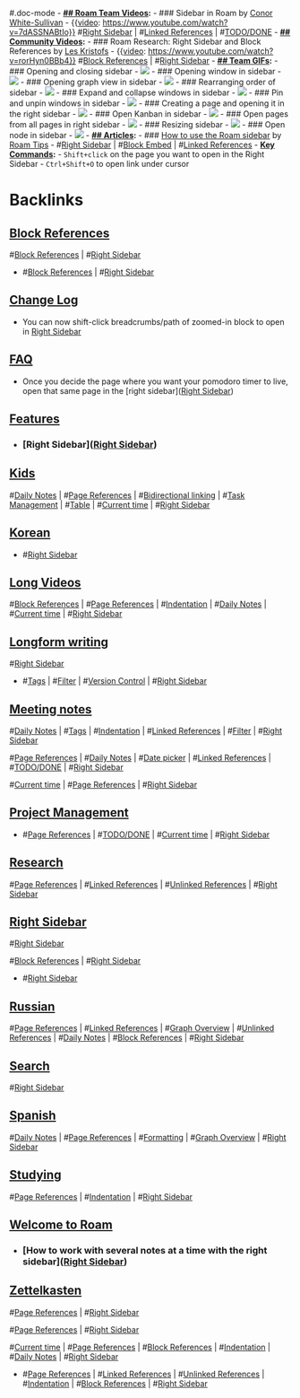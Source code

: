 #.doc-mode
    - **[## Roam Team Videos](<## Roam Team Videos.md>):**
        - ### Sidebar in Roam by [Conor White-Sullivan](<Conor White-Sullivan.md>)
            - {{[video](<video.md>): https://www.youtube.com/watch?v=7dASSNABtIo}}
#[Right Sidebar](<Right Sidebar.md>) | #[Linked References](<Linked References.md>) | #[TODO/DONE](<TODO/DONE.md>)
    - **[## Community Videos](<## Community Videos.md>):**
        - ### Roam Research: Right Sidebar and Block References by [Les Kristofs](<Les Kristofs.md>)
            - {{[video](<video.md>): https://www.youtube.com/watch?v=rorHyn0BBb4}}
#[Block References](<Block References.md>) | #[Right Sidebar](<Right Sidebar.md>)
    - **[## Team GIFs](<## Team GIFs.md>):**
        - ### Opening and closing sidebar
            - ![](https://firebasestorage.googleapis.com/v0/b/firescript-577a2.appspot.com/o/imgs%2Fapp%2Fhelp-documentation%2Foh12rmm8uU.gif?alt=media&token=12d7561b-9dc4-4d0b-b7f0-00e035f8262b)
        - ### Opening window in sidebar
            - ![](https://firebasestorage.googleapis.com/v0/b/firescript-577a2.appspot.com/o/imgs%2Fapp%2Fhelp-documentation%2FreiOGPqeaa.gif?alt=media&token=c7e3f831-0bb8-45f8-8fa0-50de1f0749bb)
        - ### Opening graph view in sidebar
            - ![](https://firebasestorage.googleapis.com/v0/b/firescript-577a2.appspot.com/o/imgs%2Fapp%2Fhelp-documentation%2FkpGLAaEjC1.gif?alt=media&token=4f147b01-9eec-4808-b0e6-890d7589e118)
        - ### Rearranging order of sidebar
            - ![](https://firebasestorage.googleapis.com/v0/b/firescript-577a2.appspot.com/o/imgs%2Fapp%2Fhelp-documentation%2FhtRa6S3U91.gif?alt=media&token=fbea0dca-db1f-4891-932d-b715a7f8c2da)
        - ### Expand and collapse windows in sidebar
            - ![](https://firebasestorage.googleapis.com/v0/b/firescript-577a2.appspot.com/o/imgs%2Fapp%2Fhelp-documentation%2FVoJDU4Dqoi.gif?alt=media&token=052da9ba-e75d-410d-9694-ee7c8edbed6a)
        - ### Pin and unpin windows in sidebar
            - ![](https://firebasestorage.googleapis.com/v0/b/firescript-577a2.appspot.com/o/imgs%2Fapp%2Fhelp-documentation%2FnwoLmwV4FC.gif?alt=media&token=c6ceda4a-24b4-485f-b442-d0a6028c27c4)
        - ### Creating a page and opening it in the right sidebar
            - ![](https://firebasestorage.googleapis.com/v0/b/firescript-577a2.appspot.com/o/imgs%2Fapp%2Fhelp-documentation%2F1bVd2VxOSY.gif?alt=media&token=529f75f8-4d68-4e54-9e91-8a0bd6a64767)
        - ### Open Kanban in sidebar
            - ![](https://firebasestorage.googleapis.com/v0/b/firescript-577a2.appspot.com/o/imgs%2Fapp%2Fhelp-documentation%2FuqWn53xv7q.gif?alt=media&token=111f7548-04db-4587-9005-e103ca2f6047)
        - ### Open pages from all pages in right sidebar
            - ![](https://firebasestorage.googleapis.com/v0/b/firescript-577a2.appspot.com/o/imgs%2Fapp%2Fhelp-documentation%2FDcJ5GFlnvx.gif?alt=media&token=ee49c2a4-5933-4ac8-9feb-15bb5cc3c8ad)
        - ### Resizing sidebar
            - ![](https://firebasestorage.googleapis.com/v0/b/firescript-577a2.appspot.com/o/imgs%2Fapp%2Fhelp-documentation%2F9Nd8zc3dsH.gif?alt=media&token=0c0df213-1fff-45bd-a642-1bccc8126bed)
        - ### Open node in sidebar
            - ![](https://firebasestorage.googleapis.com/v0/b/firescript-577a2.appspot.com/o/imgs%2Fapp%2Fhelp-documentation%2FzO8buehcAl.gif?alt=media&token=0de4cdf5-26a2-440c-a0af-57ede8199623)
    - **[## Articles](<## Articles.md>):**
        - ### [How to use the Roam sidebar](https://www.roamtips.com/home/roam-research-sidebar) by [Roam Tips](<Roam Tips.md>)
            - #[Right Sidebar](<Right Sidebar.md>) | #[Block Embed](<Block Embed.md>) | #[Linked References](<Linked References.md>)
    - **[Key Commands](<Key Commands.md>):**
        - `Shift+click` on the page you want to open in the Right Sidebar
        - `Ctrl+Shift+O` to open link under cursor

# Backlinks
## [Block References](<Block References.md>)
#[Block References](<Block References.md>) | #[Right Sidebar](<Right Sidebar.md>)

- #[Block References](<Block References.md>) | #[Right Sidebar](<Right Sidebar.md>)

## [Change Log](<Change Log.md>)
- You can now shift-click breadcrumbs/path of zoomed-in block to open in [Right Sidebar](<Right Sidebar.md>)

## [FAQ](<FAQ.md>)
- Once you decide the page where you want your pomodoro timer to live, open that same page in the [right sidebar]([Right Sidebar](<Right Sidebar.md>))

## [Features](<Features.md>)
- ### [Right Sidebar]([Right Sidebar](<Right Sidebar.md>))

## [Kids](<Kids.md>)
#[Daily Notes](<Daily Notes.md>) | #[Page References](<Page References.md>) | #[Bidirectional linking](<Bidirectional linking.md>) | #[Task Management](<Task Management.md>) | #[Table](<Table.md>) | #[Current time](<Current time.md>) | #[Right Sidebar](<Right Sidebar.md>)

## [Korean](<Korean.md>)
- #[Right Sidebar](<Right Sidebar.md>)

## [Long Videos](<Long Videos.md>)
#[Block References](<Block References.md>) | #[Page References](<Page References.md>) | #[Indentation](<Indentation.md>) | #[Daily Notes](<Daily Notes.md>) | #[Current time](<Current time.md>) | #[Right Sidebar](<Right Sidebar.md>)

## [Longform writing](<Longform writing.md>)
#[Right Sidebar](<Right Sidebar.md>)

- #[Tags](<Tags.md>) | #[Filter](<Filter.md>) | #[Version Control](<Version Control.md>) | #[Right Sidebar](<Right Sidebar.md>)

## [Meeting notes](<Meeting notes.md>)
#[Daily Notes](<Daily Notes.md>) | #[Tags](<Tags.md>) | #[Indentation](<Indentation.md>) | #[Linked References](<Linked References.md>) | #[Filter](<Filter.md>) | #[Right Sidebar](<Right Sidebar.md>)

#[Page References](<Page References.md>) | #[Daily Notes](<Daily Notes.md>) | #[Date picker](<Date picker.md>) | #[Linked References](<Linked References.md>) | #[TODO/DONE](<TODO/DONE.md>) | #[Right Sidebar](<Right Sidebar.md>)

#[Current time](<Current time.md>) | #[Page References](<Page References.md>) | #[Right Sidebar](<Right Sidebar.md>)

## [Project Management](<Project Management.md>)
- #[Page References](<Page References.md>) | #[TODO/DONE](<TODO/DONE.md>) | #[Current time](<Current time.md>) | #[Right Sidebar](<Right Sidebar.md>)

## [Research](<Research.md>)
#[Page References](<Page References.md>) | #[Linked References](<Linked References.md>) | #[Unlinked References](<Unlinked References.md>) | #[Right Sidebar](<Right Sidebar.md>)

## [Right Sidebar](<Right Sidebar.md>)
#[Right Sidebar](<Right Sidebar.md>)

#[Block References](<Block References.md>) | #[Right Sidebar](<Right Sidebar.md>)

- #[Right Sidebar](<Right Sidebar.md>)

## [Russian](<Russian.md>)
#[Page References](<Page References.md>) | #[Linked References](<Linked References.md>) | #[Graph Overview](<Graph Overview.md>) | #[Unlinked References](<Unlinked References.md>) | #[Daily Notes](<Daily Notes.md>) | #[Block References](<Block References.md>) | #[Right Sidebar](<Right Sidebar.md>)

## [Search](<Search.md>)
#[Right Sidebar](<Right Sidebar.md>)

## [Spanish](<Spanish.md>)
#[Daily Notes](<Daily Notes.md>) | #[Page References](<Page References.md>) | #[Formatting](<Formatting.md>) | #[Graph Overview](<Graph Overview.md>) | #[Right Sidebar](<Right Sidebar.md>)

## [Studying](<Studying.md>)
#[Page References](<Page References.md>) | #[Indentation](<Indentation.md>) | #[Right Sidebar](<Right Sidebar.md>)

## [Welcome to Roam](<Welcome to Roam.md>)
- ### [How to work with several notes at a time with the right sidebar]([Right Sidebar](<Right Sidebar.md>))

## [Zettelkasten](<Zettelkasten.md>)
#[Page References](<Page References.md>) | #[Right Sidebar](<Right Sidebar.md>)

#[Page References](<Page References.md>) | #[Right Sidebar](<Right Sidebar.md>)

#[Current time](<Current time.md>) | #[Page References](<Page References.md>) | #[Block References](<Block References.md>) | #[Indentation](<Indentation.md>) | #[Daily Notes](<Daily Notes.md>) | #[Right Sidebar](<Right Sidebar.md>)

- #[Page References](<Page References.md>) | #[Linked References](<Linked References.md>) | #[Unlinked References](<Unlinked References.md>) | #[Indentation](<Indentation.md>) | #[Block References](<Block References.md>) | #[Right Sidebar](<Right Sidebar.md>)

